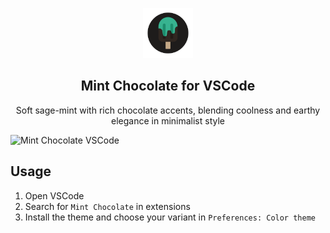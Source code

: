 <p align="center">
    <img src="./assets/logo.png" width="80" />
    <h2 align="center">Mint Chocolate for VSCode</h2>
</p>

<p align="center">Soft sage-mint with rich chocolate accents, blending coolness and earthy elegance in minimalist style</p>

![Mint Chocolate VSCode](https://user-images.githubusercontent.com/47515065/167261776-6ba49a1a-3f02-4e27-8636-797b90c9f8ec.png)

## Usage

1. Open VSCode
2. Search for `Mint Chocolate` in extensions
3. Install the theme and choose your variant in `Preferences: Color theme`
